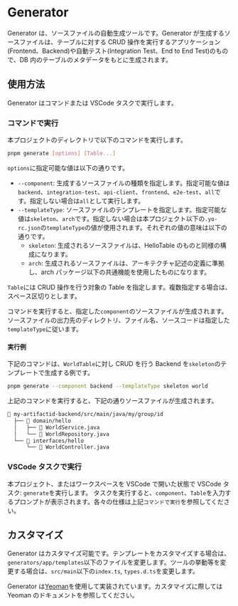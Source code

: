 # Generator

Generator は、ソースファイルの自動生成ツールです。Generator が生成するソースファイルは、テーブルに対する CRUD 操作を実行するアプリケーション(Frontend、Backend)や自動テスト(Integration Test、End to End Test)のもので、DB 内のテーブルのメタデータをもとに生成されます。

## 使用方法

Generator はコマンドまたは VSCode タスクで実行します。

### コマンドで実行

本プロジェクトのディレクトリで以下のコマンドを実行します。

```sh
pnpm generate [options] [Table...]
```

`options`に指定可能な値は以下の通りです。

- `--component`: 生成するソースファイルの種類を指定します。指定可能な値は`backend`、`integration-test`、`api-client`、`frontend`、`e2e-test`、`all`です。指定しない場合は`all`として実行します。
- `--templateType`: ソースファイルのテンプレートを指定します。指定可能な値は`skeleton`、`arch`です。指定しない場合は本プロジェクト以下の`.yo-rc.json`の`templateType`の値が使用されます。それぞれの値の意味は以下の通りです。
  - `skeleton`: 生成されるソースファイルは、HelloTable のものと同様の構成になります。
  - `arch`: 生成されるソースファイルは、アーキテクチャ記述の定義に準拠し、arch パッケージ以下の共通機能を使用したものになります。

`Table`には CRUD 操作を行う対象の Table を指定します。複数指定する場合は、スペース区切りとします。

コマンドを実行すると、指定した`component`のソースファイルが生成されます。ソースファイルの出力先のディレクトリ、ファイル名、ソースコードは指定した`templateType`に従います。

#### 実行例

下記のコマンドは、`WorldTable`に対し CRUD を行う Backend を`skeleton`のテンプレートで生成する例です。

```sh
pnpm generate --component backend --templateType skeleton world
```

上記のコマンドを実行すると、下記の通りソースファイルが生成されます。

```txt
📁 my-artifactid-backend/src/main/java/my/group/id
  ├── 📁 domain/hello
  │   ├── 📄 WorldService.java
  │   └── 📄 WorldRepository.java
  └── 📁 interfaces/hello
      └── 📄 WorldController.java
```

### VSCode タスクで実行

本プロジェクト、またはワークスペースを VSCode で開いた状態で VSCode タスク: `generate`を実行します。
タスクを実行すると、`component`、`Table`を入力するプロンプトが表示されます。各々の仕様は上記`コマンドで実行`を参照してください。

## カスタマイズ

Generator はカスタマイズ可能です。テンプレートをカスタマイズする場合は、`generators/app/templates`以下のファイルを変更します。ツールの挙動等を変更する場合は、`src/main`以下の`index.ts`, `types.d.ts`を変更します。

Generator は[Yeoman](https://yeoman.io/)を使用して実装されています。カスタマイズに際しては Yeoman のドキュメントを参照してください。
